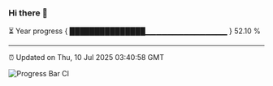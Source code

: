 ### Hi there 👋

⏳ Year progress { ███████████████▁▁▁▁▁▁▁▁▁▁▁▁▁▁▁ } 52.10 %

---

⏰ Updated on Thu, 10 Jul 2025 03:40:58 GMT

![Progress Bar CI](https://github.com/IshwaranRudhara/GIT-ACTION/workflows/Progress%20Bar%20CI/badge.svg)
